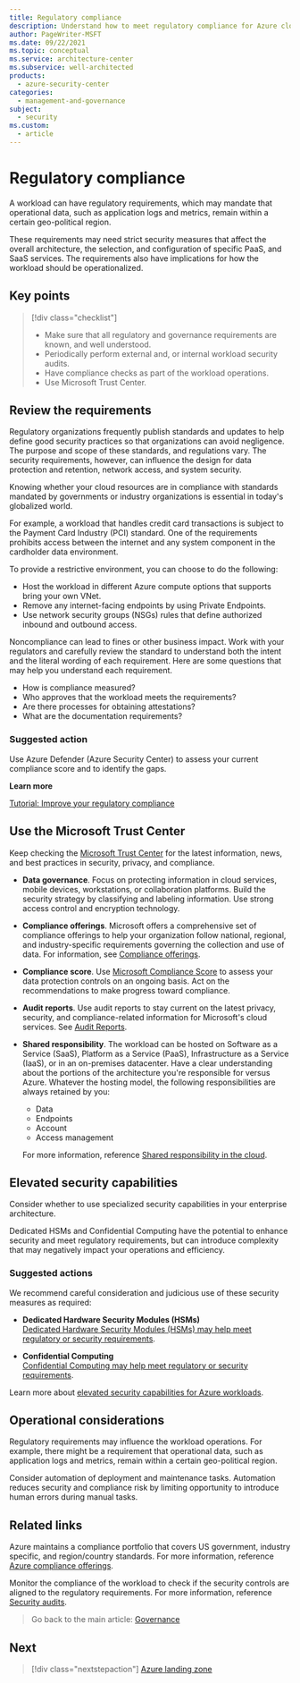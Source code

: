 ```yaml
---
title: Regulatory compliance
description: Understand how to meet regulatory compliance for Azure cloud architectures. Gather regulatory requirements. Use the Microsoft Trust Center.
author: PageWriter-MSFT
ms.date: 09/22/2021
ms.topic: conceptual
ms.service: architecture-center
ms.subservice: well-architected
products:
  - azure-security-center
categories: 
  - management-and-governance
subject:
  - security
ms.custom:
  - article
---
```


# Regulatory compliance

A workload can have regulatory requirements, which may mandate that operational data, such as application logs and metrics, remain within a certain geo-political region.

These requirements may need strict security measures that affect the overall architecture, the selection, and configuration of specific PaaS, and SaaS services. The requirements also have implications for how the workload should be operationalized.

## Key points
> [!div class="checklist"]
> - Make sure that all regulatory and governance requirements are known, and well understood. 
> - Periodically perform external and, or internal workload security audits.
> - Have compliance checks as part of the workload operations.
> - Use Microsoft Trust Center.

## Review the requirements

Regulatory organizations frequently publish standards and updates to help define good security practices so that organizations can avoid negligence. The purpose and scope of these standards, and regulations vary. The security requirements, however, can influence the design for data protection and retention, network access, and system security.

Knowing whether your cloud resources are in compliance with standards mandated by governments or industry organizations is essential in today's globalized world.

For example, a workload that handles credit card transactions is subject to the Payment Card Industry (PCI) standard. One of the requirements prohibits access between the internet and any system component in the cardholder data environment.

To provide a restrictive environment, you can choose to do the following:

- Host the workload in different Azure compute options that supports bring your own VNet.
- Remove any internet-facing endpoints by using Private Endpoints.
- Use network security groups (NSGs) rules that define authorized inbound and outbound access.

Noncompliance can lead to fines or other business impact. Work with your regulators and carefully review the standard to understand both the intent and the literal wording of each requirement. Here are some questions that may help you understand each requirement.

- How is compliance measured?
- Who approves that the workload meets the requirements?
- Are there processes for obtaining attestations?
- What are the documentation requirements?

### Suggested action

Use Azure Defender (Azure Security Center) to assess your current compliance score and to identify the gaps.

**Learn more**

[Tutorial: Improve your regulatory compliance](/azure/security-center/security-center-compliance-dashboard)

## Use the Microsoft Trust Center

Keep checking the [Microsoft Trust Center](https://www.microsoft.com/trust-center) for the latest information, news, and best practices in security, privacy, and compliance.

- **Data governance**. Focus on protecting information in cloud services, mobile devices, workstations, or collaboration platforms. Build the security strategy by classifying and labeling information. Use strong access control and encryption technology. 
- **Compliance offerings**. Microsoft offers a comprehensive set of compliance offerings to help your organization follow national, regional, and industry-specific requirements governing the collection and use of data. For information, see [Compliance offerings](/microsoft-365/compliance/offering-home).
- **Compliance score**. Use [Microsoft Compliance Score](/microsoft-365/compliance/compliance-manager) to assess your data protection controls on an ongoing basis. Act on the recommendations to make progress toward compliance.
- **Audit reports**. Use audit reports to stay current on the latest privacy, security, and compliance-related information for Microsoft's cloud services. See [Audit Reports](https://servicetrust.microsoft.com/ViewPage/MSComplianceGuide).
- **Shared responsibility**. The workload can be hosted on Software as a Service (SaaS), Platform as a Service (PaaS), Infrastructure as a Service (IaaS), or in an on-premises datacenter. Have a clear understanding about the portions of the architecture you're responsible for versus Azure. Whatever the hosting model, the following responsibilities are always retained by you:
    - Data
    - Endpoints
    - Account
    - Access management

    For more information, reference [Shared responsibility in the cloud](/azure/security/fundamentals/shared-responsibility).

## Elevated security capabilities

Consider whether to use specialized security capabilities in your enterprise architecture.

Dedicated HSMs and Confidential Computing have the potential to enhance security and meet regulatory requirements, but can introduce complexity that may negatively impact your
operations and efficiency.

### Suggested actions

We recommend careful consideration and judicious use of these security measures
as required:

- **Dedicated Hardware Security Modules (HSMs)**  
    [Dedicated Hardware Security Modules (HSMs) may help meet regulatory or
    security requirements](/azure/dedicated-hsm/).

- **Confidential Computing**  
    [Confidential Computing may help meet regulatory or security requirements](https://azure.microsoft.com/blog/azure-confidential-computing/).

Learn more about [elevated security capabilities for Azure workloads](https://azure.microsoft.com/solutions/confidential-compute/).

## Operational considerations

Regulatory requirements may influence the workload operations. For example, there might be a requirement that operational data, such as application logs and metrics, remain within a certain geo-political region.

Consider automation of deployment and maintenance tasks. Automation reduces security and compliance risk by limiting opportunity to introduce human errors during manual tasks.

## Related links

Azure maintains a compliance portfolio that covers US government, industry specific, and region/country standards. For more information, reference [Azure compliance offerings](/azure/compliance/offerings/).

Monitor the compliance of the workload to check if the security controls are aligned to the regulatory requirements. For more information, reference [Security audits](monitor-audit.md).

> Go back to the main article: [Governance](design-governance.md)

## Next 
> [!div class="nextstepaction"]
> [Azure landing zone](design-governance-landing-zone.md)
